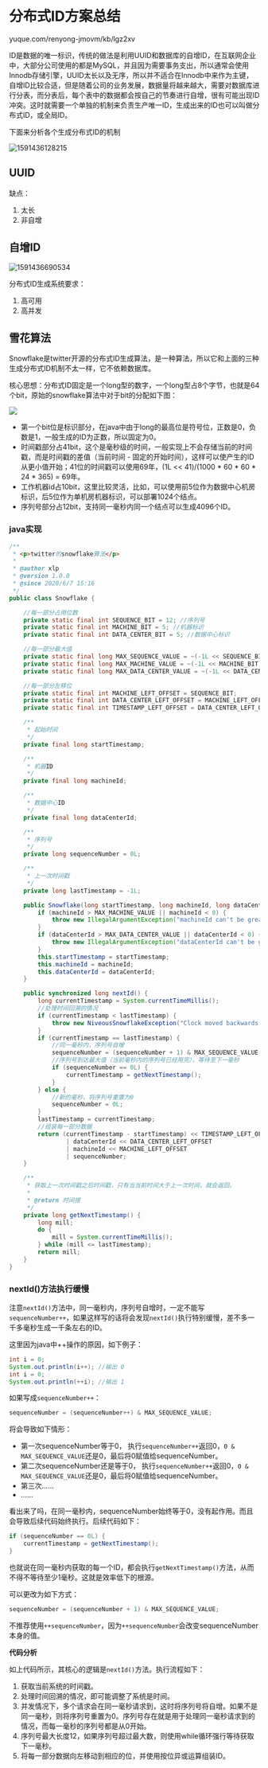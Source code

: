 # 分布式ID方案总结

yuque.com/renyong-jmovm/kb/lgz2xv

ID是数据的唯一标识，传统的做法是利用UUID和数据库的自增ID，在互联网企业中，大部分公司使用的都是MySQL，并且因为需要事务支出，所以通常会使用Innodb存储引擎，UUID太长以及无序，所以并不适合在Innodb中来作为主键，自增ID比较合适，但是随着公司的业务发展，数据量将越来越大，需要对数据库进行分表，而分表后，每个表中的数据都会按自己的节奏进行自增，很有可能出现ID冲突。这时就需要一个单独的机制来负责生产唯一ID，生成出来的ID也可以叫做分布式ID，或全局ID。

下面来分析各个生成分布式ID的机制

![1591436128215](C:\Users\xlp\AppData\Roaming\Typora\typora-user-images\1591436128215.png)

## UUID

缺点：

1. 太长
2. 非自增

## 自增ID

![1591436690534](C:\Users\xlp\AppData\Roaming\Typora\typora-user-images\1591436690534.png)



分布式ID生成系统要求：

1. 高可用
2. 高并发



## 雪花算法

Snowflake是twitter开源的分布式ID生成算法，是一种算法，所以它和上面的三种生成分布式ID机制不太一样，它不依赖数据库。

核心思想：分布式ID固定是一个long型的数字，一个long型占8个字节，也就是64个bit，原始的snowflake算法中对于bit的分配如下图：

![](https://cdn.nlark.com/yuque/0/2019/png/365147/1567401079637-609e8756-6dc2-4198-b91f-10e83d858558.png?x-oss-process=image%2Fresize%2Cw_1020)

- 第一个bit位是标识部分，在java中由于long的最高位是符号位，正数是0，负数是1，一般生成的ID为正数，所以固定为0。
- 时间戳部分占41bit，这个是毫秒级的时间，一般实现上不会存储当前的时间戳，而是时间戳的差值（当前时间 - 固定的开始时间），这样可以使产生的ID从更小值开始；41位的时间戳可以使用69年，(1L << 41)/(1000 * 60 * 60 * 24 * 365) = 69年。
- 工作机器id占10bit，这里比较灵活，比如，可以使用前5位作为数据中心机房标识，后5位作为单机房机器标识，可以部署1024个结点。
- 序列号部分占12bit，支持同一毫秒内同一个结点可以生成4096个ID。

### java实现

```java
/**
 * <p>twitter的snowflake算法</p>
 *
 * @author xlp
 * @version 1.0.0
 * @since 2020/6/7 15:16
 */
public class Snowflake {

    //每一部分占用位数
    private static final int SEQUENCE_BIT = 12; //序列号
    private static final int MACHINE_BIT = 5; //机器标识
    private static final int DATA_CENTER_BIT = 5; //数据中心标识

    //每一部分最大值
    private static final long MAX_SEQUENCE_VALUE = ~(-1L << SEQUENCE_BIT);
    private static final long MAX_MACHINE_VALUE = ~(-1L << MACHINE_BIT);
    private static final long MAX_DATA_CENTER_VALUE = ~(-1L << DATA_CENTER_BIT);

    //每一部分左移位
    private static final int MACHINE_LEFT_OFFSET = SEQUENCE_BIT;
    private static final int DATA_CENTER_LEFT_OFFSET = MACHINE_LEFT_OFFSET + MACHINE_BIT;
    private static final int TIMESTAMP_LEFT_OFFSET = DATA_CENTER_LEFT_OFFSET + DATA_CENTER_BIT;

    /**
     * 起始时间
     */
    private final long startTimestamp;

    /**
     * 机器ID
     */
    private final long machineId;

    /**
     * 数据中心ID
     */
    private final long dataCenterId;

    /**
     * 序列号
     */
    private long sequenceNumber = 0L;

    /**
     * 上一次时间戳
     */
    private long lastTimestamp = -1L;

    public Snowflake(long startTimestamp, long machineId, long dataCenterId) {
        if (machineId > MAX_MACHINE_VALUE || machineId < 0) {
            throw new IllegalArgumentException("machineId can't be greater than MAX_MACHINE_VALUE or less then 0");
        }
        if (dataCenterId > MAX_DATA_CENTER_VALUE || dataCenterId < 0) {
            throw new IllegalArgumentException("dataCenterId can't be greater then MAX_DATA_CENTER_VALUE or less then 0");
        }
        this.startTimestamp = startTimestamp;
        this.machineId = machineId;
        this.dataCenterId = dataCenterId;
    }

    public synchronized long nextId() {
        long currentTimestamp = System.currentTimeMillis();
        //处理时间回溯的情况
        if (currentTimestamp < lastTimestamp) {
            throw new NiveousSnowflakeException("Clock moved backwards. Refusing to generate id");
        }
        if (currentTimestamp == lastTimestamp) {
            //同一毫秒内，序列号自增
            sequenceNumber = (sequenceNumber + 1) & MAX_SEQUENCE_VALUE;
            //序列号到达最大值（当前毫秒内的序列号已经用完），等待至下一毫秒
            if (sequenceNumber == 0L) {
                currentTimestamp = getNextTimestamp();
            }
        } else {
            //新的毫秒，将序列号重置为0
            sequenceNumber = 0L;
        }
        lastTimestamp = currentTimestamp;
        //组装每一部分数据
        return (currentTimestamp - startTimestamp) << TIMESTAMP_LEFT_OFFSET //时间戳部分
                | dataCenterId << DATA_CENTER_LEFT_OFFSET                   //数据中心部分
                | machineId << MACHINE_LEFT_OFFSET                          //机器标识部分
                | sequenceNumber;                                           //序列号部分
    }

    /**
     * 获取上一次时间戳之后时间戳，只有当当前时间大于上一次时间，就会返回。
     *
     * @return 时间搓
     */
    private long getNextTimestamp() {
        long mill;
        do {
            mill = System.currentTimeMillis();
        } while (mill <= lastTimestamp);
        return mill;
    }
}
```

### nextId()方法执行缓慢

注意`nextId()`方法中，同一毫秒内，序列号自增时，一定不能写`sequenceNumber++`，如果这样写的话将会发现`nextId()`执行特别缓慢，差不多一千多毫秒生成一千条左右的ID。

这里因为java中++操作的原因，如下例子：

```java
int i = 0;
System.out.println(i++); //输出 0
int i = 0;
System.out.println(++i); //输出 1
```

如果写成`sequenceNumber++`：

```java
sequenceNumber = (sequenceNumber++) & MAX_SEQUENCE_VALUE;
```

将会导致如下情形：

- 第一次sequenceNumber等于0， 执行`sequenceNumber++`返回0，`0 & MAX_SEQUENCE_VALUE`还是0，最后将0赋值给sequenceNumber。
- 第二次sequenceNumber还是等于0， 执行`sequenceNumber++`返回0，`0 & MAX_SEQUENCE_VALUE`还是0，最后将0赋值给sequenceNumber。
- 第三次......
- ......

看出来了吗，在同一毫秒内，sequenceNumber始终等于0，没有起作用。而且会导致后续代码始终执行。后续代码如下：

```java
if (sequenceNumber == 0L) {
    currentTimestamp = getNextTimestamp();
}
```

也就说在同一毫秒内获取的每一个ID，都会执行`getNextTimestamp()`方法，从而不得不等待至少1毫秒。这就是效率低下的根源。

可以更改为如下方式：

```java
sequenceNumber = (sequenceNumber + 1) & MAX_SEQUENCE_VALUE;
```

不推荐使用`++sequenceNumber`，因为`++sequenceNumber`会改变sequenceNumber本身的值。



**代码分析**

如上代码所示，其核心的逻辑是`nextId()`方法。执行流程如下：

1. 获取当前系统的时间戳。
2. 处理时间回溯的情况，即可能调整了系统是时间。
3. 并发情况下，多个请求会在同一毫秒请求到，这时将序列号将自增。如果不是同一毫秒，则将序列号重置为0。序列号存在就是用于处理同一毫秒请求到的情况，而每一毫秒的序列号都是从0开始。
4. 序列号最大长度12，如果序列号超过最大数，则使用while循环强行等待获取下一毫秒。
5. 将每一部分数据向左移动到相应的位，并使用按位异或运算组装ID。
